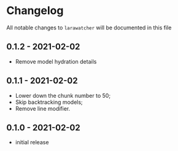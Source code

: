 # Changelog

All notable changes to `larawatcher` will be documented in this file

## 0.1.2 - 2021-02-02

- Remove model hydration details

## 0.1.1 - 2021-02-02

- Lower down the chunk number to 50;
- Skip backtracking models;
- Remove line modifier.

## 0.1.0 - 2021-02-02

- initial release
